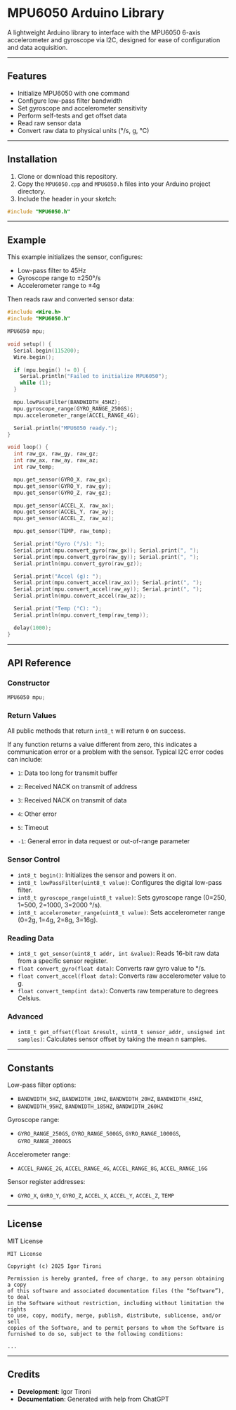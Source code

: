 
# MPU6050 Arduino Library

A lightweight Arduino library to interface with the MPU6050 6-axis accelerometer and gyroscope via I2C, designed for ease of configuration and data acquisition.

---

## Features

- Initialize MPU6050 with one command
- Configure low-pass filter bandwidth
- Set gyroscope and accelerometer sensitivity
- Perform self-tests and get offset data
- Read raw sensor data
- Convert raw data to physical units (°/s, g, °C)

---

## Installation

1. Clone or download this repository.
2. Copy the `MPU6050.cpp` and `MPU6050.h` files into your Arduino project directory.
3. Include the header in your sketch:

```cpp
#include "MPU6050.h"
```

---

## Example

This example initializes the sensor, configures:
- Low-pass filter to 45Hz
- Gyroscope range to ±250°/s
- Accelerometer range to ±4g

Then reads raw and converted sensor data:

```cpp
#include <Wire.h>
#include "MPU6050.h"

MPU6050 mpu;

void setup() {
  Serial.begin(115200);
  Wire.begin();

  if (mpu.begin() != 0) {
    Serial.println("Failed to initialize MPU6050");
    while (1);
  }

  mpu.lowPassFilter(BANDWIDTH_45HZ);
  mpu.gyroscope_range(GYRO_RANGE_250GS);
  mpu.accelerometer_range(ACCEL_RANGE_4G);

  Serial.println("MPU6050 ready.");
}

void loop() {
  int raw_gx, raw_gy, raw_gz;
  int raw_ax, raw_ay, raw_az;
  int raw_temp;

  mpu.get_sensor(GYRO_X, raw_gx);
  mpu.get_sensor(GYRO_Y, raw_gy);
  mpu.get_sensor(GYRO_Z, raw_gz);

  mpu.get_sensor(ACCEL_X, raw_ax);
  mpu.get_sensor(ACCEL_Y, raw_ay);
  mpu.get_sensor(ACCEL_Z, raw_az);

  mpu.get_sensor(TEMP, raw_temp);

  Serial.print("Gyro (°/s): ");
  Serial.print(mpu.convert_gyro(raw_gx)); Serial.print(", ");
  Serial.print(mpu.convert_gyro(raw_gy)); Serial.print(", ");
  Serial.println(mpu.convert_gyro(raw_gz));

  Serial.print("Accel (g): ");
  Serial.print(mpu.convert_accel(raw_ax)); Serial.print(", ");
  Serial.print(mpu.convert_accel(raw_ay)); Serial.print(", ");
  Serial.println(mpu.convert_accel(raw_az));

  Serial.print("Temp (°C): ");
  Serial.println(mpu.convert_temp(raw_temp));

  delay(1000);
}
```

---

## API Reference

### Constructor

```cpp
MPU6050 mpu;
```
### Return Values

All public methods that return `int8_t` will return `0` on success.

If any function returns a value different from zero, this indicates a communication error or a problem with the sensor. Typical I2C error codes can include:

-   `1`: Data too long for transmit buffer
    
-   `2`: Received NACK on transmit of address
    
-   `3`: Received NACK on transmit of data
    
-   `4`: Other error
    
-   `5`: Timeout
    
-   `-1`: General error in data request or out-of-range parameter
### Sensor Control


- `int8_t begin()`: Initializes the sensor and powers it on.
- `int8_t lowPassFilter(uint8_t value)`: Configures the digital low-pass filter.
- `int8_t gyroscope_range(uint8_t value)`: Sets gyroscope range (0=250, 1=500, 2=1000, 3=2000 °/s).
- `int8_t accelerometer_range(uint8_t value)`: Sets accelerometer range (0=2g, 1=4g, 2=8g, 3=16g).

### Reading Data

- `int8_t get_sensor(uint8_t addr, int &value)`: Reads 16-bit raw data from a specific sensor register.
- `float convert_gyro(float data)`: Converts raw gyro value to °/s.
- `float convert_accel(float data)`: Converts raw accelerometer value to g.
- `float convert_temp(int data)`: Converts raw temperature to degrees Celsius.

### Advanced

- `int8_t get_offset(float &result, uint8_t sensor_addr, unsigned int samples)`: Calculates sensor offset by taking the mean n samples.

---

## Constants

Low-pass filter options:
- `BANDWIDTH_5HZ`, `BANDWIDTH_10HZ`, `BANDWIDTH_20HZ`, `BANDWIDTH_45HZ`,
-  `BANDWIDTH_95HZ`, `BANDWIDTH_185HZ`, `BANDWIDTH_260HZ`

Gyroscope range:
- `GYRO_RANGE_250GS`, `GYRO_RANGE_500GS`, `GYRO_RANGE_1000GS`, `GYRO_RANGE_2000GS`

Accelerometer range:
- `ACCEL_RANGE_2G`, `ACCEL_RANGE_4G`, `ACCEL_RANGE_8G`, `ACCEL_RANGE_16G`

Sensor register addresses:
- `GYRO_X`, `GYRO_Y`, `GYRO_Z`, `ACCEL_X`, `ACCEL_Y`, `ACCEL_Z`, `TEMP`

---

## License

MIT License

```
MIT License

Copyright (c) 2025 Igor Tironi

Permission is hereby granted, free of charge, to any person obtaining a copy
of this software and associated documentation files (the “Software”), to deal
in the Software without restriction, including without limitation the rights
to use, copy, modify, merge, publish, distribute, sublicense, and/or sell
copies of the Software, and to permit persons to whom the Software is
furnished to do so, subject to the following conditions:

...

```

---

## Credits

- **Development**: Igor Tironi  
- **Documentation**: Generated with help from ChatGPT

